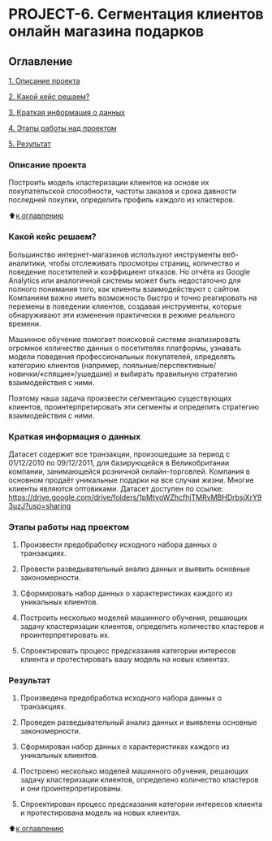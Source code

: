 # PROJECT-6. Сегментация клиентов онлайн магазина подарков

## Оглавление  
[1. Описание проекта](https://github.com/Naiteiroo/Project_3/blob/main/README.md#Описание-проекта)

[2. Какой кейс решаем?](https://github.com/Naiteiroo/Project_3/blob/main/README.md#Какой-кейс-решаем)

[3. Краткая информация о данных](https://github.com/Naiteiroo/Project_3/blob/main/README.md#Краткая-информация-о-данных)

[4. Этапы работы над проектом](https://github.com/Naiteiroo/Project_3/blob/main/README.md#Этапы-работы-над-проектом)

[5. Результат](https://github.com/Naiteiroo/Project_3/blob/main/README.md#Результат)    

### Описание проекта    
Построить модель кластеризации клиентов на основе их покупательской способности, частоты заказов и срока давности последней покупки, определить профиль каждого из кластеров.

:arrow_up:[к оглавлению](https://github.com/Naiteiroo/Project_3/blob/main/README.md#Оглавление)

### Какой кейс решаем? 
Большинство интернет-магазинов используют инструменты веб-аналитики, чтобы отслеживать просмотры страниц, количество и поведение посетителей и коэффициент отказов. Но отчёта из Google Analytics или аналогичной системы может быть недостаточно для полного понимания того, как клиенты взаимодействуют с сайтом. Компаниям важно иметь возможность быстро и точно реагировать на перемены в поведении клиентов, создавая инструменты, которые обнаруживают эти изменения практически в режиме реального времени.

Машинное обучение помогает поисковой системе анализировать огромное количество данных о посетителях платформы, узнавать модели поведения профессиональных покупателей, определять категорию клиентов (например, лояльные/перспективные/новички/«спящие»/ушедшие) и выбирать правильную стратегию взаимодействия с ними.

Поэтому наша задача произвести сегментацию существующих клиентов, проинтерпретировать эти сегменты и определить стратегию взаимодействия с ними.

### Краткая информация о данных
Датасет содержит все транзакции, произошедшие за период с 01/12/2010 по 09/12/2011, для базирующейся в Великобритании компании, занимающейся розничной онлайн-торговлей. Компания в основном продаёт уникальные подарки на все случаи жизни. Многие клиенты являются оптовиками.
Датасет доступен по ссылке: https://drive.google.com/drive/folders/1pMtyoWZhcfhjTMRvMBHDrbsjXrY93uzJ?usp=sharing

### Этапы работы над проектом
1. Произвести предобработку исходного набора данных о транзакциях.

2. Провести разведывательный анализ данных и выявить основные закономерности.

3. Сформировать набор данных о характеристиках каждого из уникальных клиентов.

4. Построить несколько моделей машинного обучения, решающих задачу кластеризации клиентов, определить количество кластеров и проинтерпретировать их.

5. Спроектировать процесс предсказания категории интересов клиента и протестировать вашу модель на новых клиентах.
  
### Результат
1. Произведена предобработка исходного набора данных о транзакциях.

2. Проведен разведывательный анализ данных и выявлены основные закономерности.

3. Сформирован набор данных о характеристиках каждого из уникальных клиентов.

4. Построено несколько моделей машинного обучения, решающих задачу кластеризации клиентов, определено количество кластеров и они проинтерпретированы.

5. Спроектирован процесс предсказания категории интересов клиента и протестирована модель на новых клиентах.

:arrow_up:[к оглавлению](https://github.com/Naiteiroo/Project_3/blob/main/README.md#Оглавление)
